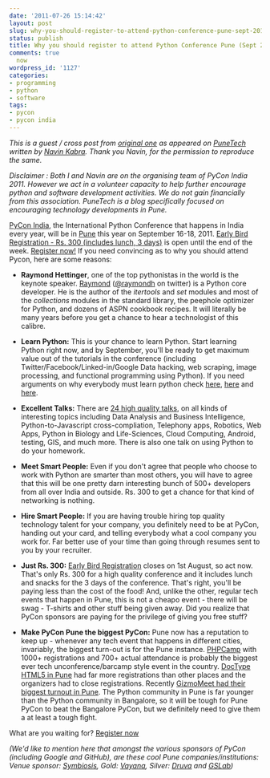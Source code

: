 ```yaml
---
date: '2011-07-26 15:14:42'
layout: post
slug: why-you-should-register-to-attend-python-conference-pune-sept-2011-right-now
status: publish
title: Why you should register to attend Python Conference Pune (Sept 2011) right
comments: true
  now
wordpress_id: '1127'
categories:
- programming
- python
- software
tags:
- pycon
- pycon india
---
```


_This is a guest / cross post from [original one](http://punetech.com/why-you-should-register-to-attend-python-conference-pune-sept-2011-right-now/) as appeared on [PuneTech](http://punetech.com) written by [Navin Kabra](http://punetech.com/navin/). Thank you Navin, for the permission to reproduce the same._

_Disclaimer : Both I and Navin are on the organising team of PyCon India 2011. However we act in a volunteer capacity to help further encourage python and software development activities. We do not gain financially from this association. PuneTech is a blog specifically focused on encouraging technology developments in Pune._





[PyCon India](http://in.pycon.org), the International Python Conference that happens in India every year, will be in [Pune](http://in.pycon.org/2011) this year on September 16-18, 2011. [Early Bird Registration - Rs. 300 (includes lunch, 3 days)](http://in.pycon.org/2011/register) is open until the end of the week. [Register now!](http://in.pycon.org/2011/register) If you need convincing as to why you should attend Pycon, here are some reasons:




  * **Raymond Hettinger**, one of the top pythonistas in the world is the keynote speaker. [Raymond](http://us.pycon.org/2011/speaker/profile/131/) ([@raymondh](http://twitter.com/raymondh) on twitter) is a Python core developer. He is the author of the _itertools_ and _set_ modules and most of the _collections_ modules in the standard library, the peephole optimizer for Python, and dozens of ASPN cookbook recipes. It will literally be many years before you get a chance to hear a technologist of this calibre.



  * **Learn Python:** This is your chance to learn Python. Start learning Python right now, and by September, you'll be ready to get maximum value out of the tutorials in the conference (including Twitter/Facebook/Linked-in/Google Data hacking, web scraping, image processing, and functional programming using Python). If you need arguments on why everybody must learn python check [here](http://punetech.com/improve-your-web-based-software-development-and-maintenance-roi-with-dynamic-programming-languages/), [here](http://punetech.com/why-python-is-better-than-java/) and [here](http://reliscore.com/why-every-programmer-should-learn-python-or-ruby).



  * **Excellent Talks:** There are [24 high quality talks](http://in.pycon.org/2011/talks), on all kinds of interesting topics including Data Analysis and Business Intelligence, Python-to-Javascript cross-compliation, Telephony apps, Robotics, Web Apps, Python in Biology and Life-Sciences, Cloud Computing, Android, testing, GIS, and much more. There is also one talk on using Python to do your homework.



  * **Meet Smart People:** Even if you don't agree that people who choose to work with Python are smarter than most others, you will have to agree that this will be one pretty darn interesting bunch of 500+ developers from all over India and outside. Rs. 300 to get a chance for that kind of networking is nothing.



  * **Hire Smart People:** If you are having trouble hiring top quality technology talent for your company, you definitely need to be at PyCon, handing out your card, and telling everybody what a cool company you work for. Far better use of your time than going through resumes sent to you by your recruiter.



  * **Just Rs. 300:** [Early Bird Registration](http://in.pycon.org/2011/register) closes on 1st August, so act now. That's only Rs. 300 for a high quality conference and it includes lunch and snacks for the 3 days of the conference. That's right, you'll be paying less than the cost of the food! And, unlike the other, regular tech events that happen in Pune, this is not a cheapo event - there will be swag - T-shirts and other stuff being given away. Did you realize that PyCon sponsors are paying for the privilege of giving you free stuff?



  * **Make PyCon Pune the biggest PyCon:** Pune now has a reputation to keep up - whenever any tech event that happens in different cities, invariably, the biggest turn-out is for the Pune instance. [PHPCamp](http://punetech.com/phpcamp-the-biggest-php-conference-in-india-in-pune-on-5th-march/) with 1000+ registrations and 700+ actual attendance is probably the biggest ever tech unconference/barcamp style event in the country. [DocType HTML5 in Pune](http://punetech.com/doctype-html5-free-1-day-conference-on-html5css-in-pune-dec-4/) had far more registrations than other places and the organizers had to close registrations. Recently [GizmoMeet had their biggest turnout in Pune](http://onlygizmos.com/gizmomeet-5-pune-photos-videos/2011/07/). The Python community in Pune is far younger than the Python community in Bangalore, so it will be tough for Pune PyCon to beat the Bangalore PyCon, but we definitely need to give them a at least a tough fight.


What are you waiting for? [Register now](http://in.pycon.org/2011/register)

_(We'd like to mention here that amongst the various sponsors of PyCon (including Google and GitHub), are these cool Pune companies/institutions: Venue sponsor: [Symbiosis](http://symbiosis.ac.in/), Gold: [Vayana](http://vayana.in), Silver: [Druva](http://druva.com) and [GSLab](http://gslab.com))_


